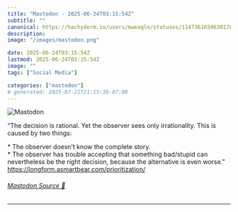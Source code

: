 ```yaml
---
title: "Mastodon - 2025-06-24T03:15:54Z"
subtitle: ""
canonical: https://hachyderm.io/users/mweagle/statuses/114736165963017827
description:
image: "/images/mastodon.png"

date: 2025-06-24T03:15:54Z
lastmod: 2025-06-24T03:15:54Z
image: ""
tags: ["Social Media"]

categories: ["mastodon"]
# generated: 2025-07-21T21:15:38-07:00
---
```

![Mastodon](/images/mastodon.png)

<p>“The decision is rational. Yet the observer sees only irrationality. This is caused by two things:</p><p>* The observer doesn’t know the complete story.<br />* The observer has trouble accepting that something bad/stupid can nevertheless be the right decision, because the alternative is even worse.”<br /><a href="https://longform.asmartbear.com/prioritization/" target="_blank" rel="nofollow noopener noreferrer" translate="no"><span class="invisible">https://</span><span class="ellipsis">longform.asmartbear.com/priori</span><span class="invisible">tization/</span></a></p>


###### [Mastodon Source 🐘](https://hachyderm.io/@mweagle/114736165963017827)

___
